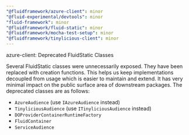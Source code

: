 ```yaml
---
"@fluidframework/azure-client": minor
"@fluid-experimental/devtools": minor
"fluid-framework": minor
"@fluidframework/fluid-static": minor
"@fluidframework/mocha-test-setup": minor
"@fluidframework/tinylicious-client": minor
---
```


azure-client: Deprecated FluidStatic Classes

Several FluidStatic classes were unnecessarily exposed. They have been replaced with creation functions. This helps us
keep implementations decoupled from usage which is easier to maintain and extend. It has very minimal impact on the
public surface area of downstream packages. The deprecated classes are as follows:

-   `AzureAudience` (use `IAzureAudience` instead)
-   `TinyliciousAudience` (use `ITinyliciousAudience` instead)
-   `DOProviderContainerRuntimeFactory`
-   `FluidContainer`
-   `ServiceAudience`
